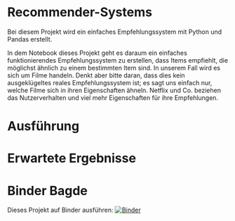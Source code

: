 # Recommender-Systems
Bei diesem Projekt wird ein einfaches Empfehlungssystem mit Python und Pandas erstellt.

In dem Notebook dieses Projekt geht es daraum ein einfaches funktionierendes Empfehlungssystem zu erstellen, dass Items empfiehlt, die möglichst ähnlich zu einem bestimmten Item sind. In unserem Fall wird es sich um Filme handeln. Denkt aber bitte daran, dass dies kein ausgeklügeltes reales Empfehlungssystem ist; es sagt uns einfach nur, welche Filme sich in ihren Eigenschaften ähneln. Netflix und Co. beziehen das Nutzerverhalten und viel mehr Eigenschaften für ihre Empfehlungen.

# Ausführung

# Erwartete Ergebnisse

# Binder Bagde
Dieses Projekt auf Binder ausführen: [![Binder](https://mybinder.org/badge_logo.svg)](https://mybinder.org/v2/gh/hienchipham197/Recommender-Systems/HEAD)
